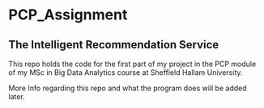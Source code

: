 # PCP_Assignment
 
## The Intelligent Recommendation Service
This repo holds the code for the first part of my project in the PCP module of my MSc in Big Data Analytics course at Sheffield Hallam University.

More Info regarding this repo and what the program does will be added later.

